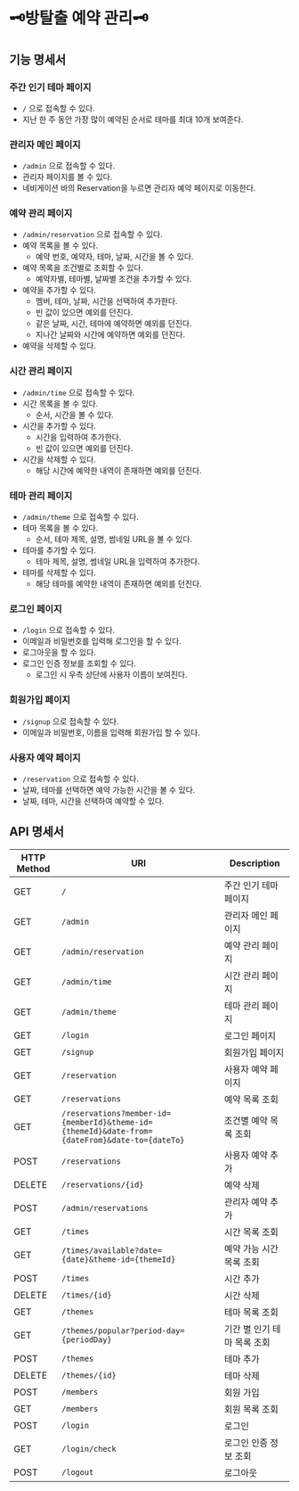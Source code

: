 # 🗝️방탈출 예약 관리🗝️

## 기능 명세서

### 주간 인기 테마 페이지

- `/` 으로 접속할 수 있다.
- 지난 한 주 동안 가장 많이 예약된 순서로 테마를 최대 10개 보여준다.

### 관리자 메인 페이지

- `/admin` 으로 접속할 수 있다.
- 관리자 페이지를 볼 수 있다.
- 네비게이션 바의 Reservation을 누르면 관리자 예약 페이지로 이동한다.

### 예약 관리 페이지

- `/admin/reservation` 으로 접속할 수 있다.
- 예약 목록을 볼 수 있다.
    - 예약 번호, 예약자, 테마, 날짜, 시간을 볼 수 있다.
- 예약 목록을 조건별로 조회할 수 있다.
    - 예약자별, 테마별, 날짜별 조건을 추가할 수 있다.
- 예약을 추가할 수 있다.
    - 멤버, 테마, 날짜, 시간을 선택하여 추가한다.
    - 빈 값이 있으면 예외를 던진다.
    - 같은 날짜, 시간, 테마에 예약하면 예외를 던진다.
    - 지나간 날짜와 시간에 예약하면 예외를 던진다.
- 예약을 삭제할 수 있다.

### 시간 관리 페이지

- `/admin/time` 으로 접속할 수 있다.
- 시간 목록을 볼 수 있다.
    - 순서, 시간을 볼 수 있다.
- 시간을 추가할 수 있다.
    - 시간을 입력하여 추가한다.
    - 빈 값이 있으면 예외를 던진다.
- 시간을 삭제할 수 있다.
    - 해당 시간에 예약한 내역이 존재하면 예외를 던진다.

### 테마 관리 페이지

- `/admin/theme` 으로 접속할 수 있다.
- 테마 목록을 볼 수 있다.
    - 순서, 테마 제목, 설명, 썸네일 URL을 볼 수 있다.
- 테마를 추가할 수 있다.
    - 테마 제목, 설명, 썸네일 URL을 입력하여 추가한다.
- 테마를 삭제할 수 있다.
    - 해당 테마를 예약한 내역이 존재하면 예외를 던진다.

### 로그인 페이지

- `/login` 으로 접속할 수 있다.
- 이메일과 비밀번호를 입력해 로그인을 할 수 있다.
- 로그아웃을 할 수 있다.
- 로그인 인증 정보를 조회할 수 있다.
  - 로그인 시 우측 상단에 사용자 이름이 보여진다.

### 회원가입 페이지

- `/signup` 으로 접속할 수 있다.
- 이메일과 비밀번호, 이름을 입력해 회원가입 할 수 있다.

### 사용자 예약 페이지

- `/reservation` 으로 접속할 수 있다.
- 날짜, 테마를 선택하면 예약 가능한 시간을 볼 수 있다.
- 날짜, 테마, 시간을 선택하여 예약할 수 있다.

## API 명세서

| HTTP Method | URI                                                                                           | Description      |
|-------------|-----------------------------------------------------------------------------------------------|------------------|
| GET         | `/`                                                                                           | 주간 인기 테마 페이지     |
| GET         | `/admin`                                                                                      | 관리자 메인 페이지       | 
| GET         | `/admin/reservation`                                                                          | 예약 관리 페이지        |
| GET         | `/admin/time`                                                                                 | 시간 관리 페이지        |
| GET         | `/admin/theme`                                                                                | 테마 관리 페이지        |
| GET         | `/login`                                                                                      | 로그인 페이지          |
| GET         | `/signup`                                                                                     | 회원가입 페이지         |
| GET         | `/reservation`                                                                                | 사용자 예약 페이지       |
| GET         | `/reservations`                                                                               | 예약 목록 조회         |
| GET         | `/reservations?member-id={memberId}&theme-id={themeId}&date-from={dateFrom}&date-to={dateTo}` | 조건별 예약 목록 조회     |
| POST        | `/reservations`                                                                               | 사용자 예약 추가        | 
| DELETE      | `/reservations/{id}`                                                                          | 예약 삭제            |
| POST        | `/admin/reservations`                                                                         | 관리자 예약 추가        |
| GET         | `/times`                                                                                      | 시간 목록 조회         |
| GET         | `/times/available?date={date}&theme-id={themeId}`                                             | 예약 가능 시간 목록 조회   |
| POST        | `/times`                                                                                      | 시간 추가            | 
| DELETE      | `/times/{id}`                                                                                 | 시간 삭제            |
| GET         | `/themes`                                                                                     | 테마 목록 조회         |
| GET         | `/themes/popular?period-day={periodDay}`                                                      | 기간 별 인기 테마 목록 조회 |
| POST        | `/themes`                                                                                     | 테마 추가            |
| DELETE      | `/themes/{id}`                                                                                | 테마 삭제            |
| POST        | `/members`                                                                                    | 회원 가입            |
| GET         | `/members`                                                                                    | 회원 목록 조회         |
| POST        | `/login`                                                                                      | 로그인              |
| GET         | `/login/check`                                                                                | 로그인 인증 정보 조회     |
| POST        | `/logout`                                                                                     | 로그아웃             |
